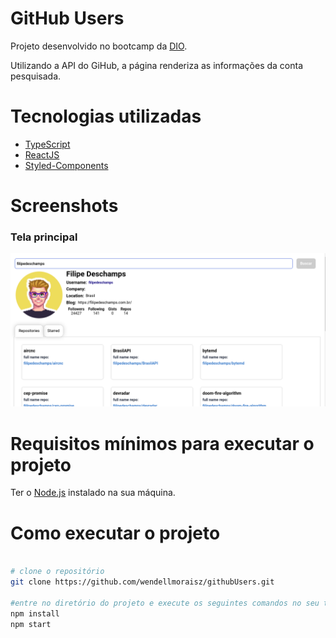 # GitHub Users

Projeto desenvolvido no bootcamp da [DIO](https://www.dio.me).

Utilizando a API do GiHub, a página renderiza as informações da conta pesquisada.

# Tecnologias utilizadas
- [TypeScript](https://www.typescriptlang.org/)
- [ReactJS](https://reactjs.org/)
- [Styled-Components](https://styled-components.com/)

# Screenshots
### Tela principal

![Login inteface](./public/screenshots/pagina-inicial.png)

# Requisitos mínimos para executar o projeto
Ter o [Node.js](https://nodejs.org/en/download/) instalado na sua máquina.

# Como executar o projeto

```bash

# clone o repositório
git clone https://github.com/wendellmoraisz/githubUsers.git

#entre no diretório do projeto e execute os seguintes comandos no seu terminal:
npm install
npm start
```
